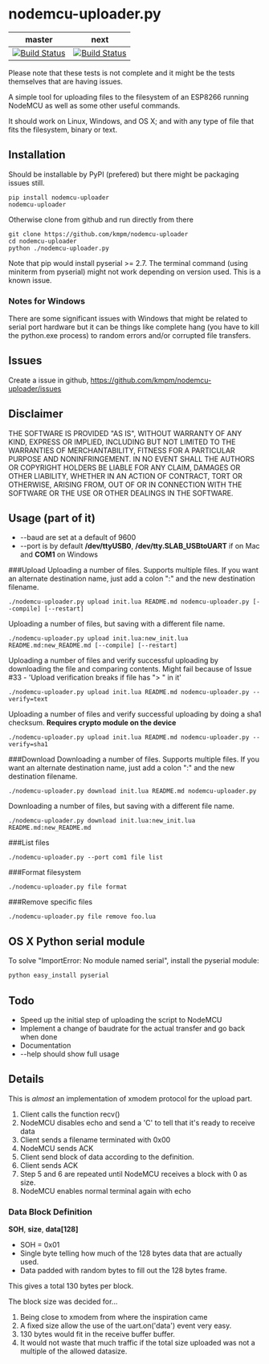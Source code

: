 nodemcu-uploader.py
===================

| master | next |
|--------|------|
|[![Build Status](https://travis-ci.org/kmpm/nodemcu-uploader.svg?branch=master)](https://travis-ci.org/kmpm/nodemcu-uploader) | [![Build Status](https://travis-ci.org/kmpm/nodemcu-uploader.svg?branch=next)](https://travis-ci.org/kmpm/nodemcu-uploader) |
Please note that these tests is not complete and it might be the tests
themselves that are having issues.

A simple tool for uploading files to the filesystem of an
ESP8266 running NodeMCU as well as some other useful commands.

It should work on Linux, Windows, and OS X; and with any type of file
that fits the filesystem, binary or text.

Installation
-------------
Should be installable by PyPI (prefered) but there might be
packaging issues still.

    pip install nodemcu-uploader
    nodemcu-uploader

Otherwise clone from github and run directly from there

    git clone https://github.com/kmpm/nodemcu-uploader
    cd nodemcu-uploader
    python ./nodemcu-uploader.py

Note that pip would install pyserial >= 2.7.
The terminal command (using miniterm from pyserial) might
not work depending on version used. This is a known issue.


### Notes for Windows
There are some significant issues with Windows that might
be related to serial port hardware but it can be things like
complete hang (you have to kill the python.exe process) to random
errors and/or corrupted file transfers.


Issues
-------
Create a issue in github, https://github.com/kmpm/nodemcu-uploader/issues


Disclaimer
-----------

THE SOFTWARE IS PROVIDED "AS IS", WITHOUT WARRANTY OF ANY KIND, EXPRESS OR
IMPLIED, INCLUDING BUT NOT LIMITED TO THE WARRANTIES OF MERCHANTABILITY,
FITNESS FOR A PARTICULAR PURPOSE AND NONINFRINGEMENT. IN NO EVENT SHALL THE
AUTHORS OR COPYRIGHT HOLDERS BE LIABLE FOR ANY CLAIM, DAMAGES OR OTHER
LIABILITY, WHETHER IN AN ACTION OF CONTRACT, TORT OR OTHERWISE, ARISING FROM,
OUT OF OR IN CONNECTION WITH THE SOFTWARE OR THE USE OR OTHER DEALINGS IN THE
SOFTWARE.


Usage (part of it)
------------------
* --baud are set at a default of 9600
* --port is by default __/dev/ttyUSB0__,
  __/dev/tty.SLAB_USBtoUART__ if on Mac and __COM1__ on Windows

###Upload
Uploading a number of files.
Supports multiple files. If you want an alternate destination name, just
add a colon ":" and the new destination filename.

```
./nodemcu-uploader.py upload init.lua README.md nodemcu-uploader.py [--compile] [--restart]
```

Uploading a number of files, but saving with a different file name.

```
./nodemcu-uploader.py upload init.lua:new_init.lua README.md:new_README.md [--compile] [--restart]
```

Uploading a number of files and verify successful uploading by downloading the file
and comparing contents. Might fail because of Issue #33 - 'Upload verification breaks if file has "> " in it'

```
./nodemcu-uploader.py upload init.lua README.md nodemcu-uploader.py --verify=text
```

Uploading a number of files and verify successful uploading by doing a sha1 checksum.
__Requires crypto module on the device__

```
./nodemcu-uploader.py upload init.lua README.md nodemcu-uploader.py --verify=sha1
```


###Download
Downloading a number of files.
Supports multiple files. If you want an alternate destination name, just
add a colon ":" and the new destination filename.
```
./nodemcu-uploader.py download init.lua README.md nodemcu-uploader.py
```

Downloading a number of files, but saving with a different file name.

```
./nodemcu-uploader.py download init.lua:new_init.lua README.md:new_README.md
```

###List files
```
./nodemcu-uploader.py --port com1 file list
```

###Format filesystem
```
./nodemcu-uploader.py file format
```

###Remove specific files
```
./nodemcu-uploader.py file remove foo.lua
```

OS X Python serial module
----
To solve "ImportError: No module named serial", install the pyserial module:
```sh
python easy_install pyserial
```

Todo
----
* Speed up the initial step of uploading the script to NodeMCU
* Implement a change of baudrate for the actual transfer and go back when done
* Documentation
* --help should show full usage

Details
-------
This is *almost* an implementation of xmodem protocol for the upload part.

1. Client calls the function recv()
2. NodeMCU disables echo and send a 'C' to tell that it's ready to receive data
3. Client sends a filename terminated with 0x00
4. NodeMCU sends ACK
5. Client send block of data according to the definition.
6. Client sends ACK
7. Step 5 and 6 are repeated until NodeMCU receives a block with 0 as size.
8. NodeMCU enables normal terminal again with echo



### Data Block Definition
__SOH__, __size__, __data[128]__

* SOH = 0x01
* Single byte telling how much of the 128 bytes data that are actually used.
* Data padded with random bytes to fill out the 128 bytes frame.

This gives a total 130 bytes per block.

The block size was decided for...

1. Being close to xmodem from where the inspiration came
2. A fixed size allow the use of the uart.on('data') event very easy.
3. 130 bytes would fit in the receive buffer buffer.
4. It would not waste that much traffic if the total size uploaded was not a multiple of the allowed datasize.
